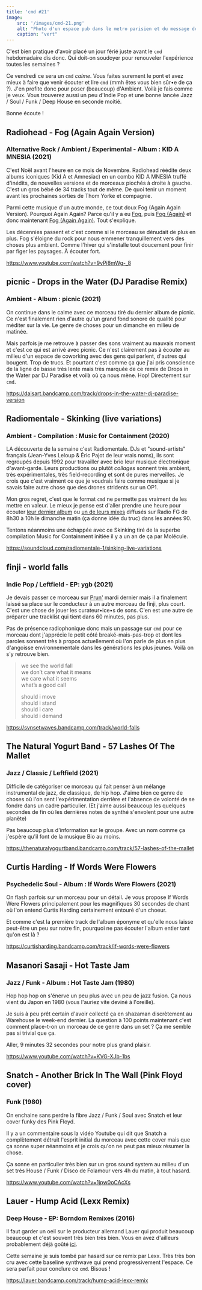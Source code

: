 ```yaml
---
title: 'cmd #21'
image:
    src: '/images/cmd-21.png'
    alt: "Photo d'un espace pub dans le metro parisien et du message de service l'accompagnant"
    caption: "vert"
---
```


C'est bien pratique d'avoir placé un jour férié juste avant le `cmd`
hebdomadaire dis donc. Qui doit-on soudoyer pour renouveler l'expérience toutes
les semaines ?

Ce vendredi ce sera un `cmd` _calme_. Vous faites surement le pont et avez
mieux à faire que venir écouter et lire `cmd` (mmh êtes vous bien sûr•e de ça
?). J'en profite donc pour poser (beaucoup) d'Ambient. Voilà je fais comme je
veux. Vous trouverez aussi un peu d'Indie Pop et une bonne lancée Jazz / Soul /
Funk / Deep House en seconde moitié.

Bonne écoute !



## Radiohead - Fog (Again Again Version)

### Alternative Rock / Ambient / Experimental - Album : KID A MNESIA (2021)

C'est Noël avant l'heure en ce mois de Novembre. Radiohead réédite deux albums
iconiques (Kid A et Amnesiac) en un combo KID A MNESIA truffé d'inédits, de
nouvelles versions et de morceaux piochés à droite à gauche. C'est un gros bébé
de 34 tracks tout de même. De quoi tenir un moment avant les prochaines sorties
de Thom Yorke et compagnie.

Parmi cette musique d'un autre monde, ce tout doux Fog (Again Again Version).
Pourquoi Again Again? Parce qu'il y a eu
[Fog](https://www.youtube.com/watch?v=--wEavubpCI), puis [Fog
(Again)](https://www.youtube.com/watch?v=xABfjGctAho) et donc maintenant [Fog
(Again Again)](https://www.youtube.com/watch?v=9vPi8mWg-_8). Tout s'explique.

Les décennies passent et c'est comme si le morceau se dénudait de plus en plus.
Fog s'éloigne du rock pour nous emmener tranquillement vers des choses plus
ambient. Comme l'hiver qui s'installe tout doucement pour finir par figer les
paysages. À écouter fort.

https://www.youtube.com/watch?v=9vPi8mWg-_8

## picnic - Drops in the Water (DJ Paradise Remix)

### Ambient - Album : picnic (2021)

On continue dans le calme avec ce morceau tiré du dernier album de picnic. Ce
n'est finalement rien d'autre qu'un grand fond sonore de qualité pour méditer
sur la vie. Le genre de choses pour un dimanche en milieu de matinée.

Mais parfois je me retrouve à passer des sons vraiment au mauvais moment et
c'est ce qui est arrivé avec picnic. Ce n'est clairement pas à écouter au milieu
d'un espace de coworking avec des gens qui parlent, d'autres qui bougent. Trop
de trucs. Et pourtant c'est comme ça que j'ai pris conscience de la ligne de
basse très lente mais très marquée de ce remix de Drops in the Water par DJ
Paradise et voilà où ça nous mène. Hop! Directement sur `cmd`.

https://daisart.bandcamp.com/track/drops-in-the-water-dj-paradise-version

## Radiomentale - Skinking (live variations)

### Ambient - Compilation : Music for Containment (2020)

LA découverte de la semaine c'est Radiomentale. DJs et "sound-artists" français
(Jean-Yves Leloup & Éric Pajot de leur vrais noms), ils sont regroupés depuis
1992 pour travailler avec brio leur musique électronique d'avant-garde. Leurs
productions ou plutôt _collages_ sonnent très ambient, très expérimentales,
très field-recording et sont de pures merveilles. Je crois que c'est vraiment ce
que je voudrais faire comme musique si je savais faire autre chose que des
drones stridents sur un OP1.

Mon gros regret, c'est que le format `cmd` ne permette pas vraiment de les
mettre en valeur. Le mieux je pense est d'aller prendre une heure pour écouter
[leur dernier
album](https://radiomentale.bandcamp.com/album/the-landscape-melts-into-itself)
ou [un de leurs mixes](https://www.youtube.com/watch?v=ft44uIYhavo) diffusés sur
Radio FG de 8h30 à 10h le dimanche matin (ça donne idée du truc) dans les années
90.

Tentons néanmoins une échappée avec ce Skinking tiré de la superbe compilation
Music for Containment initiée il y a un an de ça par Molécule.

https://soundcloud.com/radiomentale-1/sinking-live-variations

## finji - world falls

### Indie Pop / Leftfield - EP: ygb (2021)

Je devais passer ce morceau sur
[Prun'](https://www.prun.net/emission/8301-tumulte) mardi dernier mais il a
finalement laissé sa place sur le conducteur à un autre morceau de finji, plus
court. C'est une chose de jouer les curateur•ice•s de sons. C'en est une autre
de préparer une tracklist qui tient dans 60 minutes, pas plus.

Pas de présence radiophonique donc mais un passage sur `cmd` pour ce morceau
dont j'apprécie le petit côté breaké-mais-pas-trop et dont les paroles sonnent
très à propos actuellement où l'on parle de plus en plus d'angoisse
environnementale dans les générations les plus jeunes. Voilà on s'y retrouve
bien.

> we see the world fall <br/>
> we don’t care what it means  <br/>
> we care what it seems  <br/>
> what’s a good call  <br/>
>
> should i move <br/>
> should i stand <br/>
> should i care <br/>
> should i demand <br/>

https://svnsetwaves.bandcamp.com/track/world-falls

## The Natural Yogurt Band - 57 Lashes Of The Mallet

### Jazz / Classic / Leftfield (2021)

Difficile de catégoriser ce morceau qui fait penser à un mélange instrumental de
jazz, de classique, de hip hop. J'aime bien ce genre de choses où l'on sent
l'expérimentation derrière et l'absence de volonté de se fondre dans un cadre
particulier. (Et j'aime aussi beaucoup les quelques secondes de fin où les
dernières notes de synthé s'envolent pour une autre planète)

Pas beaucoup plus d'information sur le groupe. Avec un nom comme ça j'espère
qu'il font de la musique Bio au moins.

https://thenaturalyogurtband.bandcamp.com/track/57-lashes-of-the-mallet

## Curtis Harding - If Words Were Flowers

### Psychedelic Soul - Album : If Words Were Flowers (2021)

On flash parfois sur un morceau pour un détail. Je vous propose If Words Were
Flowers  principalement pour les magnifiques 30 secondes de chant où l'on entend
Curtis Harding certainement entouré d'un choeur.

Et comme c'est la première track de l'album éponyme et qu'elle nous laisse
peut-être un peu sur notre fin, pourquoi ne pas écouter l'album entier tant
qu'on est là ?

https://curtisharding.bandcamp.com/track/if-words-were-flowers

## Masanori Sasaji - Hot Taste Jam

### Jazz / Funk - Album : Hot Taste Jam (1980)

Hop hop hop on s'énerve un peu plus avec un peu de jazz fusion. Ça nous vient du
Japon en 1980 (vous l'auriez vite deviné à l'oreille).

Je suis à peu prêt certain d'avoir collecté ça en shazaman discrètement au
Warehouse le week-end dernier. La question à 100 points maintenant c'est comment
place-t-on un morceau de ce genre dans un set ? Ça me semble pas si trivial que
ça.

Aller, 9 minutes 32 secondes pour notre plus grand plaisir.

https://www.youtube.com/watch?v=KVG-XJb-1bs

## Snatch - Another Brick In The Wall (Pink Floyd cover)

### Funk (1980)

On enchaine sans perdre la fibre Jazz / Funk / Soul avec Snatch et leur
cover funky des Pink Floyd.

Il y a un commentaire sous la vidéo Youtube qui dit que Snatch a complètement
détruit l'esprit initial du morceau avec cette cover mais que ça sonne super
néanmoins et je crois qu'on ne peut pas mieux résumer la chose.

Ça sonne en particulier très bien sur un gros sound system au milieu d'un set
très House / Funk / Disco de Folamour vers 4h du matin, à tout hasard.

https://www.youtube.com/watch?v=1jpw0oCAcXs

## Lauer - Hump Acid (Lexx Remix)

### Deep House - EP: Borndom Remixes (2016)

Il faut garder un oeil sur le producteur allemand Lauer qui produit beaucoup
beaucoup et c'est souvent très bien très bien. Vous en avez d'ailleurs
probablement déjà goûté [ici](https://cmd.wuips.com/post/2021-08-06-cmd-7).

Cette semaine je suis tombé par hasard sur ce remix par Lexx. Très très bon cru
avec cette baseline synthwave qui prend progressivement l'espace. Ce sera
parfait pour conclure ce `cmd`. Bisous !

https://lauer.bandcamp.com/track/hump-acid-lexx-remix


